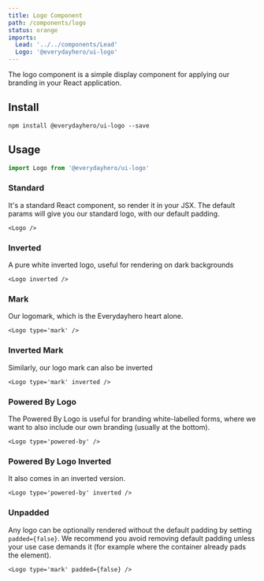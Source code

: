 ```yaml
---
title: Logo Component
path: /components/logo
status: orange
imports:
  Lead: '../../components/Lead'
  Logo: '@everydayhero/ui-logo'
---
```


The logo component is a simple display component for applying our branding in
your React application.

## Install

```shell
npm install @everydayhero/ui-logo --save
```

## Usage

```js
import Logo from '@everydayhero/ui-logo'
```

### Standard

It's a standard React component, so render it in your JSX. The default
params will give you our standard logo, with our default padding.

```render source html
<Logo />
```

### Inverted

A pure white inverted logo, useful for rendering on dark backgrounds

```render source html
<Logo inverted />
```

### Mark

Our logomark, which is the Everydayhero heart alone.

```render source html
<Logo type='mark' />
```

### Inverted Mark

Similarly, our logo mark can also be inverted

```render source html
<Logo type='mark' inverted />
```

### Powered By Logo

The Powered By Logo is useful for branding white-labelled forms, where we want
to also include our own branding (usually at the bottom).

```render source html
<Logo type='powered-by' />
```

### Powered By Logo Inverted

It also comes in an inverted version.

```render source html
<Logo type='powered-by' inverted />
```

### Unpadded

Any logo can be optionally rendered without the default padding by setting
`padded={false}`. We recommend you avoid removing default padding unless your
use case demands it (for example where the container already pads the element).


```render source html
<Logo type='mark' padded={false} />
```
